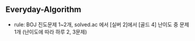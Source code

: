 ## Everyday-Algorithm
- rule: BOJ 진도문제 1~2개, solved.ac 에서 [실버 2]에서 [골드 4] 난이도 중 문제 1개 (난이도에 따라 하루 2, 3문제) 